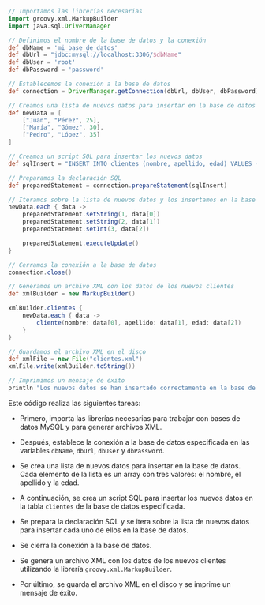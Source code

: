 ```groovy
// Importamos las librerías necesarias
import groovy.xml.MarkupBuilder
import java.sql.DriverManager

// Definimos el nombre de la base de datos y la conexión
def dbName = 'mi_base_de_datos'
def dbUrl = "jdbc:mysql://localhost:3306/$dbName"
def dbUser = 'root'
def dbPassword = 'password'

// Establecemos la conexión a la base de datos
def connection = DriverManager.getConnection(dbUrl, dbUser, dbPassword)

// Creamos una lista de nuevos datos para insertar en la base de datos
def newData = [
    ["Juan", "Pérez", 25],
    ["María", "Gómez", 30],
    ["Pedro", "López", 35]
]

// Creamos un script SQL para insertar los nuevos datos
def sqlInsert = "INSERT INTO clientes (nombre, apellido, edad) VALUES (?, ?, ?)"

// Preparamos la declaración SQL
def preparedStatement = connection.prepareStatement(sqlInsert)

// Iteramos sobre la lista de nuevos datos y los insertamos en la base de datos
newData.each { data ->
    preparedStatement.setString(1, data[0])
    preparedStatement.setString(2, data[1])
    preparedStatement.setInt(3, data[2])

    preparedStatement.executeUpdate()
}

// Cerramos la conexión a la base de datos
connection.close()

// Generamos un archivo XML con los datos de los nuevos clientes
def xmlBuilder = new MarkupBuilder()

xmlBuilder.clientes {
    newData.each { data ->
        cliente(nombre: data[0], apellido: data[1], edad: data[2])
    }
}

// Guardamos el archivo XML en el disco
def xmlFile = new File("clientes.xml")
xmlFile.write(xmlBuilder.toString())

// Imprimimos un mensaje de éxito
println "Los nuevos datos se han insertado correctamente en la base de datos y en el archivo XML."
```

Este código realiza las siguientes tareas:

- Primero, importa las librerías necesarias para trabajar con bases de datos MySQL y para generar archivos XML.

- Después, establece la conexión a la base de datos especificada en las variables `dbName`, `dbUrl`, `dbUser` y `dbPassword`.

- Se crea una lista de nuevos datos para insertar en la base de datos. Cada elemento de la lista es un array con tres valores: el nombre, el apellido y la edad.

- A continuación, se crea un script SQL para insertar los nuevos datos en la tabla `clientes` de la base de datos especificada.

- Se prepara la declaración SQL y se itera sobre la lista de nuevos datos para insertar cada uno de ellos en la base de datos.

- Se cierra la conexión a la base de datos.

- Se genera un archivo XML con los datos de los nuevos clientes utilizando la librería `groovy.xml.MarkupBuilder`.

- Por último, se guarda el archivo XML en el disco y se imprime un mensaje de éxito.